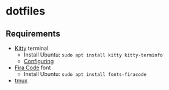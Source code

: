 # dotfiles

## Requirements

* [Kitty](https://sw.kovidgoyal.net/kitty/index.html) terminal
  * Install Ubuntu: `sudo apt install kitty kitty-terminfo`
  * [Configuring](https://sw.kovidgoyal.net/kitty/conf.html)
* [Fira Code](https://github.com/tonsky/FiraCode) font
  * Install Ubuntu: `sudo apt install fonts-firacode`
* [tmux](https://github.com/tmux/tmux)
